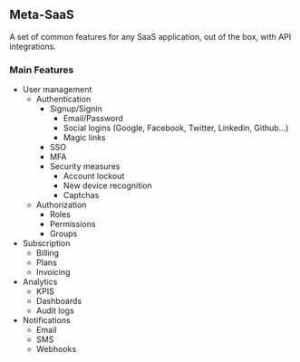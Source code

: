 ## Meta-SaaS

A set of common features for any SaaS application, out of the box, with API integrations.

### Main Features

- User management
  - Authentication
    - Signup/Signin
      - Email/Password
      - Social logins (Google, Facebook, Twitter, Linkedin, Github...)
      - Magic links
    - SSO
    - MFA
    - Security measures
      - Account lockout
      - New device recognition
      - Captchas
  - Authorization
    - Roles
    - Permissions
    - Groups
- Subscription
  - Billing
  - Plans
  - Invoicing
- Analytics
  - KPIS
  - Dashboards
  - Audit logs
- Notifications
  - Email
  - SMS
  - Webhooks

